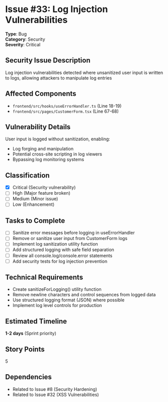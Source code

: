 # Issue #33: Log Injection Vulnerabilities

**Type**: Bug  
**Category**: Security  
**Severity**: Critical

## Security Issue Description
Log injection vulnerabilities detected where unsanitized user input is written to logs, allowing attackers to manipulate log entries

## Affected Components
- `frontend/src/hooks/useErrorHandler.ts` (Line 18-19)
- `frontend/src/pages/CustomerForm.tsx` (Line 67-68)

## Vulnerability Details
User input is logged without sanitization, enabling:
- Log forging and manipulation
- Potential cross-site scripting in log viewers
- Bypassing log monitoring systems

## Classification
- [x] Critical (Security vulnerability)
- [ ] High (Major feature broken)
- [ ] Medium (Minor issue)
- [ ] Low (Enhancement)

## Tasks to Complete
- [ ] Sanitize error messages before logging in useErrorHandler
- [ ] Remove or sanitize user input from CustomerForm logs
- [ ] Implement log sanitization utility function
- [ ] Add structured logging with safe field separation
- [ ] Review all console.log/console.error statements
- [ ] Add security tests for log injection prevention

## Technical Requirements
- Create sanitizeForLogging() utility function
- Remove newline characters and control sequences from logged data
- Use structured logging format (JSON) where possible
- Implement log level controls for production

## Estimated Timeline
**1-2 days** (Sprint priority)

## Story Points
5

## Dependencies
- Related to Issue #8 (Security Hardening)
- Related to Issue #32 (XSS Vulnerabilities)